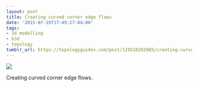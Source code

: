 ```yaml
---
layout: post
title: Creating curved corner edge flows
date: '2015-07-19T17:49:27-04:00'
tags:
- 3d modelling
- b3d
- topology
tumblr_url: https://topologyguides.com/post/124518292985/creating-curved-corner-edge-flows
---
```

 ![](/tumblr_files/tumblr_nrr8mfa7M91ub7tgwo1_1280.png)  

Creating curved corner edge flows.
